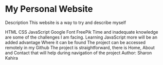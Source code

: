 # My Personal Website
Description This website is a way to try and describe myself

HTML
CSS
JavaScript
Google Font
FreePik
Time and inadequate knowledge are some of the challenges I am facing. Learning JavaScript more will be an added advantage Where it can be found The project can be accessed remotely in my Github The project is straightforward, there is Home, About and Contact that will help during navigation of the project Author: Sharon Kahira